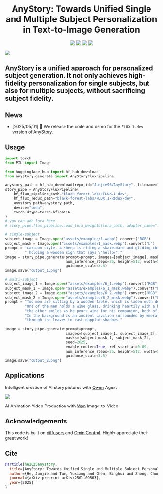 <div align="center">
<h1>AnyStory: Towards Unified Single and Multiple Subject Personalization in Text-to-Image Generation</h1>

<a href='https://aigcdesigngroup.github.io/AnyStory/'><img src='https://img.shields.io/badge/Project-Page-green'></a>
<a href='https://arxiv.org/pdf/2501.09503'><img src='https://img.shields.io/badge/arXiv-2501.09503-red'></a>
<a href='https://huggingface.co/spaces/modelscope/AnyStory'><img src='https://img.shields.io/badge/%F0%9F%A4%97%20Hugging%20Face-Spaces-yellow'></a>
<a href='https://modelscope.cn/studios/iic/AnyStory'><img src='https://img.shields.io/badge/ModelScope-Spaces-blue'></a>

</div>

<img src='assets/examples-sdxl.jpg'>

AnyStory is a unified approach for personalized subject generation. It not only achieves high-fidelity
personalization for single subjects, but also for multiple subjects, without sacrificing subject fidelity.
---

## News

- [2025/05/01] 🚀 We release the code and demo for the `FLUX.1-dev` version of AnyStory.

## Usage

```python
import torch
from PIL import Image

from huggingface_hub import hf_hub_download
from anystory.generate import AnyStoryFluxPipeline

anystory_path = hf_hub_download(repo_id="Junjie96/AnyStory", filename="anystory_flux.bin")
story_pipe = AnyStoryFluxPipeline(
    hf_flux_pipeline_path="black-forest-labs/FLUX.1-dev",
    hf_flux_redux_path="black-forest-labs/FLUX.1-Redux-dev",
    anystory_path=anystory_path,
    device="cuda",
    torch_dtype=torch.bfloat16
)
# you can add lora here
# story_pipe.flux_pipeline.load_lora_weights(lora_path, adapter_name="...")

# single-subject
subject_image = Image.open("assets/examples/1.webp").convert("RGB")
subject_mask = Image.open("assets/examples/1_mask.webp").convert("L")
prompt = "Cartoon style. A sheep is riding a skateboard and gliding through the city," \
         " holding a wooden sign that says \"hello\"."
image = story_pipe.generate(prompt=prompt, images=[subject_image], masks=[subject_mask], seed=2025,
                            num_inference_steps=25, height=512, width=512,
                            guidance_scale=3.5)
image.save("output_1.png")

# multi-subject
subject_image_1 = Image.open("assets/examples/6_1.webp").convert("RGB")
subject_mask_1 = Image.open("assets/examples/6_1_mask.webp").convert("L")
subject_image_2 = Image.open("assets/examples/6_2.webp").convert("RGB")
subject_mask_2 = Image.open("assets/examples/6_2_mask.webp").convert("L")
prompt = "Two men are sitting by a wooden table, which is laden with delicious food and a pot of wine. " \
         "One of the men holds a wine glass, drinking heartily with a bold expression; " \
         "the other smiles as he pours wine for his companion, both of them engaged in cheerful conversation. " \
         "In the background is an ancient pavilion surrounded by emerald bamboo groves, with sunlight filtering " \
         "through the leaves to cast dappled shadows."

image = story_pipe.generate(prompt=prompt,
                            images=[subject_image_1, subject_image_2],
                            masks=[subject_mask_1, subject_mask_2],
                            seed=2025,
                            enable_router=True, ref_start_at=0.09,
                            num_inference_steps=25, height=512, width=512,
                            guidance_scale=3.5)
image.save("output_2.png")
```

## Applications

Intelligent creation of AI story pictures with [Qwen](https://github.com/QwenLM/Qwen3) Agent

<img src='assets/storyboard_en.png'>

AI Animation Video Production with [Wan](https://github.com/Wan-Video/Wan2.1) Image-to-Video

## **Acknowledgements**

This code is built on [diffusers](https://github.com/huggingface/diffusers)
and [OminiControl](https://github.com/Yuanshi9815/OminiControl). Highly appreciate their great work!

## Cite

```bibtex
@article{he2025anystory,
  title={AnyStory: Towards Unified Single and Multiple Subject Personalization in Text-to-Image Generation},
  author={He, Junjie and Tuo, Yuxiang and Chen, Binghui and Zhong, Chongyang and Geng, Yifeng and Bo, Liefeng},
  journal={arXiv preprint arXiv:2501.09503},
  year={2025}
}
```
